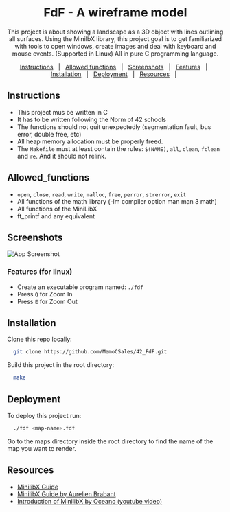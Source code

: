 <h1 align="center">FdF - A wireframe model</h1>

<p align="center">This project is about showing a landscape as a 3D object with lines outlining all surfaces.
Using the MinilbX library, this project goal is to get familiarized with tools to open windows, create images and deal with keyboard and mouse events. (Supported in Linux)
All in pure C programming language.  </p>

<p align="center">
  <a href="#Instructions">Instructions</a> &#xa0; | &#xa0;
  <a href="#Allowed_functions">Allowed functions</a> &#xa0; | &#xa0;
  <a href="#Screenshots">Screenshots</a> &#xa0; | &#xa0;
  <a href="#Features">Features</a> &#xa0; | &#xa0;
  <a href="#Installation">Installation</a> &#xa0; | &#xa0;
  <a href="#Deployment">Deployment</a> &#xa0; | &#xa0;
  <a href="#Resources">Resources</a> &#xa0; | &#xa0;
</p>

## Instructions


- This project mus be written in C
- It has to be written following the Norm of 42 schools
- The functions should not quit unexpectedly (segmentation fault, bus error, double free, etc)
- All heap memory allocation must be properly freed.
- The `Makefile` must at least contain the rules: `$(NAME)`, `all`, `clean`, `fclean` and `re`. And it should not relink.

## Allowed_functions

- `open`, `close`, `read`, `write`, `malloc`, `free`, `perror`, `strerror`, `exit`
- All functions of the math library (-lm compiler option man man 3 math)
- All functions of the MiniLibX
- ft_printf and any equivalent

## Screenshots

![App Screenshot](https://via.placeholder.com/468x300?text=App+Screenshot+Here)


### Features (for linux)

- Create an executable program named: `./fdf`
- Press `Q` for Zoom In
- Press `E` for Zoom Out


## Installation

Clone this repo locally:

```bash
  git clone https://github.com/MemoCSales/42_FdF.git
```
Build this project in the root directory:

```bash
  make
```
    
## Deployment

To deploy this project run:

```bash
  ./fdf <map-name>.fdf
```
Go to the maps directory inside the root directory to find the name of the map you want to render.

## Resources

- [MinilibX Guide](https://harm-smits.github.io/42docs/libs/minilibx/introduction.html)
- [MinilibX Guide by Aurelien Brabant](https://aurelienbrabant.fr/blog/pixel-drawing-with-the-minilibx)
- [Introduction of MinilibX by Oceano (youtube video)](https://www.youtube.com/watch?v=bYS93r6U0zg)

